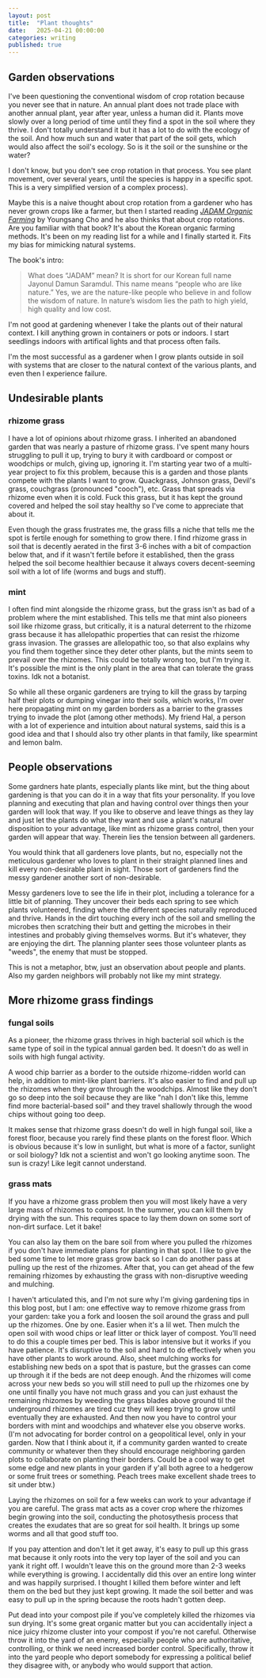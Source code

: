 ```yaml
---
layout: post
title:  "Plant thoughts"
date:   2025-04-21 00:00:00
categories: writing
published: true
---
```


## Garden observations

I've been questioning the conventional wisdom of crop rotation because you never see that in nature. An annual plant does not trade place with another annual plant, year after year, unless a human did it. Plants move slowly over a long period of time until they find a spot in the soil where they thrive. I don't totally understand it but it has a lot to do with the ecology of the soil. And how much sun and water that part of the soil gets, which would also affect the soil's ecology. So is it the soil or the sunshine or the water?

I don't know, but you don't see crop rotation in that process. You see plant movement, over several years, until the species is happy in a specific spot. This is a very simplified version of a complex process). 

Maybe this is a naive thought about crop rotation from a gardener who has never grown crops like a farmer, but then I started reading [*JADAM Organic Farming*](https://www.bookfinder.com/isbn/9788989220206/?st=sr&ac=qr&mode=basic&author=&title=&isbn=978-8989220206&lang=en&destination=us&currency=USD&binding=*&keywords=&publisher=&min_year=&max_year=&minprice=&maxprice=) by Youngsang Cho and he also thinks that about crop rotations. Are you familiar with that book? It's about the Korean organic farming methods. It's been on my reading list for a while and I finally started it. Fits my bias for mimicking natural systems.

The book's intro: 

> What does “JADAM” mean? It is short for our Korean full name Jayonul Damun Saramdul. This name means “people who are like nature.” Yes, we are the nature-like people who believe in and follow the wisdom of nature. In nature’s wisdom lies the path to high yield, high quality and low cost.

I'm not good at gardening whenever I take the plants out of their natural context. I kill anything grown in containers or pots or indoors. I start seedlings indoors with artifical lights and that process often fails. 

I'm the most successful as a gardener when I grow plants outside in soil with systems that are closer to the natural context of the various plants, and even then I experience failure.

## Undesirable plants

### rhizome grass
I have a lot of opinions about rhizome grass. I inherited an abandoned garden that was nearly a pasture of rhizome grass. I've spent many hours struggling to pull it up, trying to bury it with cardboard or compost or woodchips or mulch, giving up, ignoring it. I'm starting year two of a multi-year project to fix this problem, because this is a garden and those plants compete with the plants I want to grow. Quackgrass, Johnson grass, Devil's grass, couchgrass (pronounced "cooch"), etc. Grass that spreads via rhizome even when it is cold. Fuck this grass, but it has kept the ground covered and helped the soil stay healthy so I've come to appreciate that about it. 

Even though the grass frustrates me, the grass fills a niche that tells me the spot is fertile enough for something to grow there. I find rhizome grass in soil that is decently aerated in the first 3-6 inches with a bit of compaction below that, and if it wasn't fertile before it established, then the grass helped the soil become healthier because it always covers decent-seeming soil with a lot of life (worms and bugs and stuff). 

### mint
I often find mint alongside the rhizome grass, but the grass isn't as bad of a problem where the mint established. This tells me that mint also pioneers soil like rhizome grass, but critically, it is a natural deterrent to the rhizome grass because it has allelopathic properties that can resist the rhizome grass invasion. The grasses are allelopathic too, so that also explains why you find them together since they deter other plants, but the mints seem to prevail over the rhizomes. This could be totally wrong too, but I'm trying it. It's possible the mint is the only plant in the area that can tolerate the grass toxins. Idk not a botanist. 

So while all these organic gardeners are trying to kill the grass by tarping half their plots or dumping vinegar into their soils, which works, I'm over here propagating mint on my garden borders as a barrier to the grasses trying to invade the plot (among other methods). My friend Hal, a person with a lot of experience and intuition about natural systems, said this is a good idea and that I should also try other plants in that family, like spearmint and lemon balm.


## People observations

Some gardners hate plants, especially plants like mint, but the thing about gardening is that you can do it in a way that fits your personality. If you love planning and executing that plan and having control over things then your garden will look that way. If you like to observe and leave things as they lay and just let the plants do what they want and use a plant's natural disposition to your advantage, like mint as rhizome grass control, then your garden will appear that way. Therein lies the tension between all gardeners.

You would think that all gardeners love plants, but no, especially not the meticulous gardener who loves to plant in their straight planned lines and kill every non-desirable plant in sight. Those sort of gardeners find the messy gardener another sort of non-desirable.

Messy gardeners love to see the life in their plot, including a tolerance for a little bit of planning. They uncover their beds each spring to see which plants volunteered, finding where the different species naturally reproduced and thrive. Hands in the dirt touching every inch of the soil and smelling the microbes then scratching their butt and getting the microbes in their intestines and probably giving themselves worms. But it's whatever, they are enjoying the dirt. The planning planter sees those volunteer plants as "weeds", the enemy that must be stopped.

This is not a metaphor, btw, just an observation about people and plants. Also my garden neighbors will probably not like my mint strategy.

## More rhizome grass findings

### fungal soils
As a pioneer, the rhizome grass thrives in high bacterial soil which is the same type of soil in the typical annual garden bed. It doesn't do as well in soils with high fungal activity.

A wood chip barrier as a border to the outside rhizome-ridden world can help, in addition to mint-like plant barriers. It's also easier to find and pull up the rhizomes when they grow through the woodchips. Almost like they don't go so deep into the soil because they are like "nah I don't like this, lemme find more bacterial-based soil" and they travel shallowly through the wood chips without going too deep.

It makes sense that rhizome grass doesn't do well in high fungal soil, like a forest floor, because you rarely find these plants on the forest floor. Which is obvious because it's low in sunlight, but what is more of a factor, sunlight or soil biology? Idk not a scientist and won't go looking anytime soon. The sun is crazy! Like legit cannot understand.

### grass mats
If you have a rhizome grass problem then you will most likely have a very large mass of rhizomes to compost. In the summer, you can kill them by drying with the sun. This requires space to lay them down on some sort of non-dirt surface. Let it bake!

You can also lay them on the bare soil from where you pulled the rhizomes if you don't have immediate plans for planting in that spot. I like to give the bed some time to let more grass grow back so I can do another pass at pulling up the rest of the rhizomes. After that, you can get ahead of the few remaining rhizomes by exhausting the grass with non-disruptive weeding and mulching.

I haven't articulated this, and I'm not sure why I'm giving gardening tips in this blog post, but I am: one effective way to remove rhizome grass from your garden: take you a fork and loosen the soil around the grass and pull up the rhizomes. One by one. Easier when it's a lil wet. Then mulch the open soil with wood chips or leaf litter or thick layer of compost. You'll need to do this a couple times per bed. This is labor intensive but it works if you have patience. It's disruptive to the soil and hard to do effectively when you have other plants to work around. Also, sheet mulching works for establishing new beds on a spot that is pasture, but the grasses can come up through it if the beds are not deep enough. And the rhizomes will come across your new beds so you will still need to pull up the rhizomes one by one until finally you have not much grass and you can just exhaust the remaining rhizomes by weeding the grass blades above ground til the underground rhizomes are tired cuz they will keep trying to grow until eventually they are exhausted. And then now you have to control your borders with mint and woodchips and whatever else you observe works. (I'm not advocating for border control on a geopolitical level, only in your garden. Now that I think about it, if a community garden wanted to create community or whatever then they should encourage neighboring garden plots to collaborate on planting their borders. Could be a cool way to get some edge and new plants in your garden if y'all both agree to a hedgerow or some fruit trees or something. Peach trees make excellent shade trees to sit under btw.)

Laying the rhizomes on soil for a few weeks can work to your advantage if you are careful. The grass mat acts as a cover crop where the rhizomes begin growing into the soil, conducting the photosythesis process that creates the exudates that are so great for soil health. It brings up some worms and all that good stuff too.

If you pay attention and don't let it get away, it's easy to pull up this grass mat because it only roots into the very top layer of the soil and you can yank it right off. I wouldn't leave this on the ground more than 2-3 weeks while everything is growing. I accidentally did this over an entire long winter and was happily surprised. I thought I killed them before winter and left them on the bed but they just kept growing. It made the soil better and was easy to pull up in the spring because the roots hadn't gotten deep.

Put dead into your compost pile if you've completely killed the rhizomes via sun drying. It's some great organic matter but you can accidentally inject a nice juicy rhizome cluster into your compost if you're not careful. Otherwise throw it into the yard of an enemy, especially people who are authoritative, controlling, or think we need increased border control. Specifically, throw it into the yard people who deport somebody for expressing a political belief they disagree with, or anybody who would support that action.
